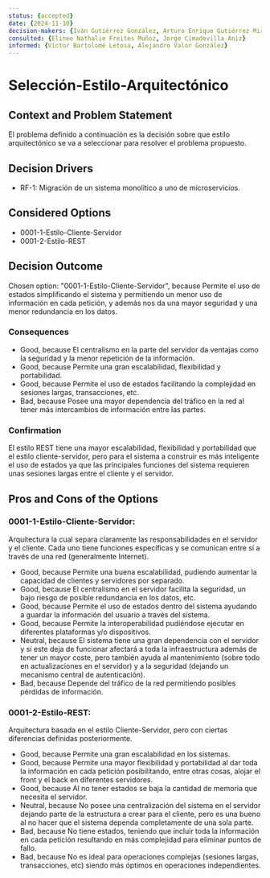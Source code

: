 ```yaml
---
status: {accepted}
date: {2024-11-10}
decision-makers: {Iván Gutiérrez González, Arturo Enrique Gutiérrez Mirandona}
consulted: {Elinee Nathalie Freites Muñoz, Jorge Cimadevilla Aniz}
informed: {Víctor Bartolomé Letosa, Alejandro Valor González}
---
```


# Selección-Estilo-Arquitectónico

## Context and Problem Statement

El problema definido a continuación es la decisión sobre que estilo arquitectónico se va a seleccionar para resolver el problema propuesto.

## Decision Drivers

* RF-1: Migración de un sistema monolítico a uno de microservicios.

## Considered Options

* 0001-1-Estilo-Cliente-Servidor
* 0001-2-Estilo-REST

## Decision Outcome

Chosen option: "0001-1-Estilo-Cliente-Servidor", because Permite el uso de estados simplificando el sistema y permitiendo un menor uso de información en cada petición, y además nos da una mayor seguridad y una menor redundancia en los datos.

### Consequences

* Good, because El centralismo en la parte del servidor da ventajas como la seguridad y la menor repetición de la información.
* Good, because Permite una gran escalabilidad, flexibilidad y portabilidad.
* Good, because Permite el uso de estados facilitando la complejidad en sesiones largas, transacciones, etc.
* Bad, because Posee una mayor dependencia del tráfico en la red al tener más intercambios de información entre las partes.

### Confirmation

El estilo REST tiene una mayor escalabilidad, flexibilidad y portabilidad que el estilo cliente-servidor, pero para el sistema a construir es más inteligente el uso de estados ya que las principales funciones del sistema requieren unas sesiones largas entre el cliente y el servidor.

## Pros and Cons of the Options

### 0001-1-Estilo-Cliente-Servidor: 

Arquitectura la cual separa claramente las responsabilidades en el servidor y el cliente. Cada uno tiene funciones específicas y se comunican entre sí a través de una red (generalmente Internet).

* Good, because Permite una buena escalabilidad, pudiendo aumentar la capacidad de clientes y servidores por separado.
* Good, because El centralismo en el servidor facilita la seguridad, un bajo riesgo de posible redundancia en los datos, etc.
* Good, because Permite el uso de estados dentro del sistema ayudando a guardar la información del usuario a través del sistema.
* Good, because Permite la interoperabilidad pudiéndose ejecutar en diferentes plataformas y/o dispositivos.
* Neutral, because El sistema tiene una gran dependencia con el servidor y si este deja de funcionar afectará a toda la infraestructura además de tener un mayor coste, pero también ayuda al mantenimiento (sobre todo en actualizaciones en el servidor) y a la seguridad (dejando un mecanismo central de autenticación).
* Bad, because Depende del tráfico de la red permitiendo posibles pérdidas de información.

### 0001-2-Estilo-REST:

Arquitectura basada en el estilo Cliente-Servidor, pero con ciertas diferencias definidas posteriormente.

* Good, because Permite una gran escalabilidad en los sistemas.
* Good, because Permite una mayor flexibilidad y portabilidad al dar toda la información en cada petición posibilitando, entre otras cosas, alojar el front y el back en diferentes servidores.
* Good, because Al no tener estados se baja la cantidad de memoria que necesita el servidor.
* Neutral, because No posee una centralización del sistema en el servidor dejando parte de la estructura a crear para el cliente, pero es una bueno al no hacer que el sistema dependa completamente de una sola parte.
* Bad, because No tiene estados, teniendo que incluir toda la información en cada petición resultando en más complejidad para eliminar puntos de fallo.
* Bad, because No es ideal para operaciones complejas (sesiones largas, transacciones, etc) siendo más óptimos en operaciones independientes.
